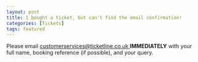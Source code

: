 ```yaml
---
layout: post
title: I bought a ticket, but can't find the email confirmation!
categories: [Tickets]
tags: featured
---
```


Please email [customerservices@ticketline.co.uk ](customerservices@ticketline.co.uk) <b>IMMEDIATELY</b> with your full name, booking reference (if possible), and your query.